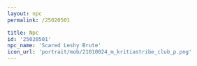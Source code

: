 ```yaml
---
layout: npc
permalink: /25020501

title: Npc
id: '25020501'
npc_name: 'Scared Leshy Brute'
icon_url: 'portrait/mob/21010024_m_kritiastribe_club_p.png'
---
```

